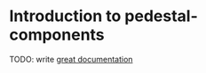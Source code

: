 # Introduction to pedestal-components

TODO: write [great documentation](http://jacobian.org/writing/what-to-write/)
